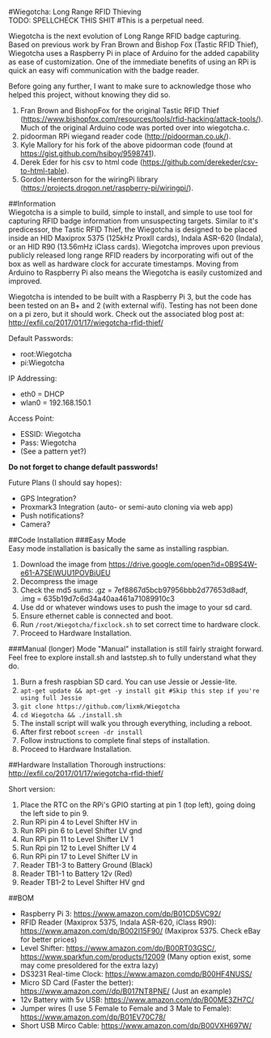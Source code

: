 #Wiegotcha: Long Range RFID Thieving  
TODO: SPELLCHECK THIS SHIT #This is a perpetual need.  
  
Wiegotcha is the next evolution of Long Range RFID badge capturing. Based on previous work by Fran Brown and Bishop Fox (Tastic RFID Thief), Wiegotcha uses a Raspberry Pi in place of Arduino for the added capability as ease of customization. One of the immediate benefits of using an RPi is quick an easy wifi communication with the badge reader.  
  
Before going any further, I want to make sure to acknowledge those who helped this project, without knowing they did so.  
1. Fran Brown and BishopFox for the original Tastic RFID Thief (https://www.bishopfox.com/resources/tools/rfid-hacking/attack-tools/). Much of the original Arduino code was ported over into wiegotcha.c.  
2. pidoorman RPi wiegand reader code (http://pidoorman.co.uk/).  
3. Kyle Mallory for his fork of the above pidoorman code (found at https://gist.github.com/hsiboy/9598741).  
4. Derek Eder for his csv to html code (https://github.com/derekeder/csv-to-html-table).  
5. Gordon Henterson for the wiringPi library (https://projects.drogon.net/raspberry-pi/wiringpi/).  
  
##Information  
Wiegotcha is a simple to build, simple to install, and simple to use tool for capturing RFID badge information from unsuspecting targets. Similar to it's predicessor, the Tastic RFID Thief, the Wiegotcha is designed to be placed inside an HID Maxiprox 5375 (125kHz ProxII cards), Indala ASR-620 (Indala), or an HID R90 (13.56mHz iClass cards). Wiegotcha improves upon previous publicly released long range RFID readers by incorporating wifi out of the box as well as hardware clock for accurate timestamps. Moving from Arduino to Raspberry Pi also means the Wiegotcha is easily customized and improved.  
  
Wiegotcha is intended to be built with a Raspberry Pi 3, but the code has been tested on an B+ and 2 (with external wifi). Testing has not been done on a pi zero, but it should work. Check out the associated blog post at: http://exfil.co/2017/01/17/wiegotcha-rfid-thief/  
  
Default Passwords:  
* root:Wiegotcha  
* pi:Wiegotcha  
  
IP Addressing:  
* eth0 = DHCP  
* wlan0 = 192.168.150.1  
  
Access Point:  
* ESSID: Wiegotcha  
* Pass: Wiegotcha  
* (See a pattern yet?)  
  
**Do not forget to change default passwords!**  
  
Future Plans (I should say hopes):  
* GPS Integration?  
* Proxmark3 Integration (auto- or semi-auto cloning via web app)  
* Push notifications?  
* Camera?    
  
##Code Installation
###Easy Mode  
Easy mode installation is basically the same as installing raspbian.  
1. Download the image from https://drive.google.com/open?id=0B9S4W-e61-A7SElWUU1POVBiUEU  
2. Decompress the image   
3. Check the md5 sums: .gz = 7ef8867d5bcb97956bbb2d77653d8adf, .img = 635b19d7c6d34a40aa461a71089910c3
4. Use dd or whatever windows uses to push the image to your sd card.  
5. Ensure ethernet cable is connected and boot.  
6. Run `/root/Wiegotcha/fixclock.sh` to set correct time to hardware clock.  
7. Proceed to Hardware Installation. 
  
###Manual (longer) Mode
"Manual" installation is still fairly straight forward. Feel free to explore install.sh and laststep.sh to fully understand what they do.  
1. Burn a fresh raspbian SD card. You can use Jessie or Jessie-lite.  
2. `apt-get update && apt-get -y install git #Skip this step if you're using full Jessie`  
3. `git clone https://github.com/lixmk/Wiegotcha`  
4. `cd Wiegotcha && ./install.sh`  
5. The install script will walk you through everything, including a reboot.  
6. After first reboot `screen -dr install`  
7. Follow instructions to complete final steps of installation.  
8. Proceed to Hardware Installation.  
  
##Hardware Installation
Thorough instructions: http://exfil.co/2017/01/17/wiegotcha-rfid-thief/

Short version:  
1. Place the RTC on the RPi's GPIO starting at pin 1 (top left), going doing the left side to pin 9.  
2. Run RPi pin 4 to Level Shifter HV in    
3. Run RPi pin 6 to Level Shifter LV gnd  
4. Run RPi pin 11 to Level Shifter LV 1  
5. Run Rpi pin 12 to Level Shifter LV 4  
6. Run RPi pin 17 to Level Shifter LV in  
7. Reader TB1-3 to Battery Ground (Black)  
8. Reader TB1-1 to Battery 12v (Red)  
9. Reader TB1-2 to Level Shifter HV gnd


##BOM
* Raspberry Pi 3: https://www.amazon.com/dp/B01CD5VC92/  
* RFID Reader (Maxiprox 5375, Indala ASR-620, iClass R90): https://www.amazon.com/dp/B002I15F90/ (Maxiprox 5375. Check eBay for better prices)  
* Level Shifter: https://www.amazon.com/dp/B00RT03GSC/, https://www.sparkfun.com/products/12009 (Many option exist, some may come presoldered for the extra lazy)  
* DS3231 Real-time Clock: https://www.amazon.comdp/B00HF4NUSS/  
* Micro SD Card (Faster the better): https://www.amazon.com//dp/B017NT8PNE/ (Just an example)  
* 12v Battery with 5v USB: https://www.amazon.com/dp/B00ME3ZH7C/  
* Jumper wires (I use 5 Female to Female and 3 Male to Female): https://www.amazon.com/dp/B01EV70C78/  
* Short USB Mirco Cable: https://www.amazon.com/dp/B00VXH697W/  

